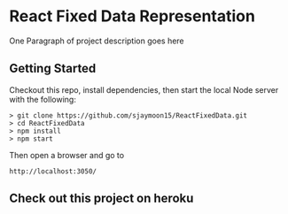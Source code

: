 # React Fixed Data Representation

One Paragraph of project description goes here

## Getting Started

Checkout this repo, install dependencies, then start the local Node server with the following:

```
> git clone https://github.com/sjaymoon15/ReactFixedData.git
> cd ReactFixedData
> npm install
> npm start
```

Then open a browser and go to
```
http://localhost:3050/
```

## Check out this project on heroku



